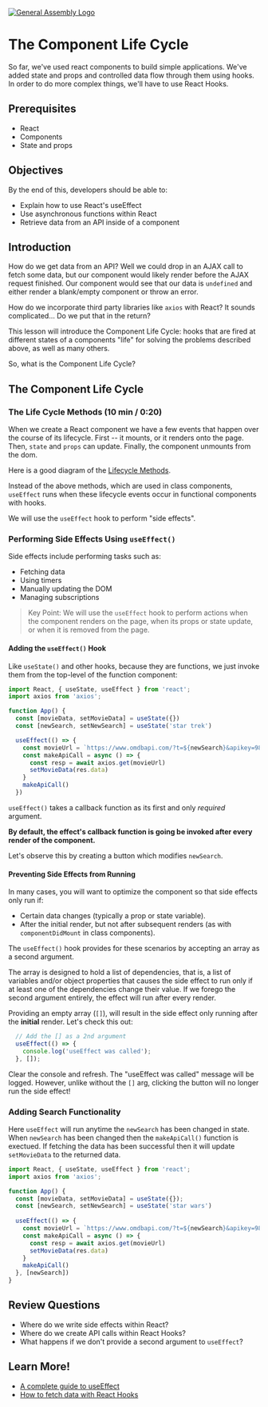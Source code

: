 [![General Assembly Logo](https://camo.githubusercontent.com/1a91b05b8f4d44b5bbfb83abac2b0996d8e26c92/687474703a2f2f692e696d6775722e636f6d2f6b6538555354712e706e67)](https://generalassemb.ly/education/web-development-immersive)

# The Component Life Cycle

So far, we've used react components to build simple applications. We've added state and props and controlled data flow through them using hooks. In order to do more complex things, we'll have to use React Hooks.

## Prerequisites

- React
- Components
- State and props

## Objectives

By the end of this, developers should be able to:

- Explain how to use React's useEffect
- Use asynchronous functions within React
- Retrieve data from an API inside of a component

## Introduction

How do we get data from an API? Well we could drop in an AJAX call to fetch some
data, but our component would likely render before the AJAX request finished.
Our component would see that our data is `undefined` and either render a
blank/empty component or throw an error.

How do we incorporate third party libraries like `axios` with React?
It sounds complicated... Do we put that in the return?

This lesson will introduce the Component Life Cycle: hooks that are fired at
different states of a components "life" for solving the problems described
above, as well as many others.

So, what is the Component Life Cycle?

## The Component Life Cycle

### The Life Cycle Methods (10 min / 0:20)

When we create a React component we have a few events that happen over the course of its lifecycle. First -- it mounts, or it renders onto the page. Then, `state` and `props` can update. Finally, the component unmounts from the dom.

Here is a good diagram of the [Lifecycle Methods](https://projects.wojtekmaj.pl/react-lifecycle-methods-diagram/).

Instead of the above methods, which are used in class components, `useEffect` runs when these lifecycle events occur in functional components with hooks.

We will use the `useEffect` hook to perform "side effects".

### Performing Side Effects Using `useEffect()`

Side effects include performing tasks such as:

- Fetching data
- Using timers
- Manually updating the DOM
- Managing subscriptions

> Key Point: We will use the `useEffect` hook to perform actions when the component renders on the page, when its props or state update, or when it is removed from the page.

#### Adding the `useEffect()` Hook

Like `useState()` and other hooks, because they are functions, we just invoke them from the top-level of the function component:

```js
import React, { useState, useEffect } from 'react';
import axios from 'axios';

function App() {
  const [movieData, setMovieData] = useState({})
  const [newSearch, setNewSearch] = useState('star trek')

  useEffect(() => {
    const movieUrl = `https://www.omdbapi.com/?t=${newSearch}&apikey=98e3fb1f`;
    const makeApiCall = async () => {
      const resp = await axios.get(movieUrl)
      setMovieData(res.data)
    }
    makeApiCall()
  })
```

`useEffect()` takes a callback function as its first and only _required_ argument.

**By default, the effect's callback function is going be invoked after every render of the component.**

Let's observe this by creating a button which modifies `newSearch`.

#### Preventing Side Effects from Running

In many cases, you will want to optimize the component so that side effects only run if:

- Certain data changes (typically a prop or state variable).
- After the initial render, but not after subsequent renders (as with `componentDidMount` in class components). 

The `useEffect()` hook provides for these scenarios by accepting an array as a second argument.

The array is designed to hold a list of dependencies, that is, a list of variables and/or object properties that causes the side effect to run only if at least one of the dependencies change their value. If we forego the second argument entirely, the effect will run after every render.

Providing an empty array (`[]`), will result in the side effect only running after the **initial** render.  Let's check this out:

```js
  // Add the [] as a 2nd argument
  useEffect(() => {
    console.log('useEffect was called');
  }, []);
```

Clear the console and refresh. The "useEffect was called" message will be logged.  However, unlike without the `[]` arg, clicking the button will no longer run the side effect!

### Adding Search Functionality

Here `useEffect` will run anytime the `newSearch` has been changed in state.  When `newSearch` has been changed then the `makeApiCall()` function is exectued.  If fetching the data has been successful then it will update `setMovieData` to the returned data. 

```js
import React, { useState, useEffect } from 'react';
import axios from 'axios';

function App() {
  const [movieData, setMovieData] = useState({});
  const [newSearch, setNewSearch] = useState('star wars')
  
  useEffect(() => {
    const movieUrl = `https://www.omdbapi.com/?t=${newSearch}&apikey=98e3fb1f`;
    const makeApiCall = async () => {
      const resp = await axios.get(movieUrl)
      setMovieData(res.data)
    }
    makeApiCall()
  }, [newSearch])
}
```

## Review Questions

- Where do we write side effects within React?
- Where do we create API calls within React Hooks?
- What happens if we don't provide a second argument to `useEffect`?

## Learn More!

- [A complete guide to useEffect](https://overreacted.io/a-complete-guide-to-useeffect/)
- [How to fetch data with React Hooks](https://www.robinwieruch.de/react-hooks-fetch-data)
